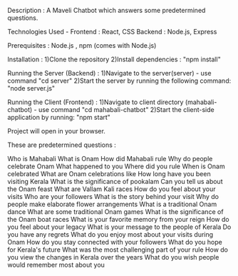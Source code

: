 Description : A Maveli Chatbot which answers some predetermined questions.

Technologies Used - Frontend : React, CSS
                    Backend : Node.js, Express

Prerequisites : Node.js , npm (comes with Node.js)

Installation : 1)Clone the repository
               2)Install dependencies : "npm install"

Running the Server (Backend) : 1)Navigate to the server(server) -  use command "cd server"
                               2)Start the server by running the following command: "node server.js"

Running the Client (Frontend) : 1)Navigate to client directory (mahabali-chatbot) - use command "cd mahabali-chatbot"
                                2)Start the client-side application by running: "npm start"

Project will open in your browser.

These are predetermined questions : 

Who is Mahabali
What is Onam
How did Mahabali rule
Why do people celebrate Onam
What happened to you
Where did you rule
When is Onam celebrated
What are Onam celebrations like
How long have you been visiting Kerala
What is the significance of pookalam
Can you tell us about the Onam feast
What are Vallam Kali races
How do you feel about your visits
Who are your followers
What is the story behind your visit
Why do people make elaborate flower arrangements
What is a traditional Onam dance
What are some traditional Onam games
What is the significance of the Onam boat races
What is your favorite memory from your reign
How do you feel about your legacy
What is your message to the people of Kerala
Do you have any regrets
What do you enjoy most about your visits during Onam
How do you stay connected with your followers
What do you hope for Kerala's future
What was the most challenging part of your rule
How do you view the changes in Kerala over the years
What do you wish people would remember most about you
